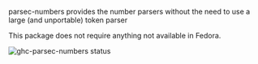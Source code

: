 parsec-numbers provides the number parsers without the need to use a large (and unportable) token parser

This package does not require anything not available in Fedora.

![ghc-parsec-numbers status](https://copr.fedorainfracloud.org/coprs/dshea/bdcs-haskell-deps/package/ghc-parsec-numbers/status_image/last_build.png)
